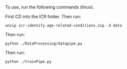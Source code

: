 To use, run the following commands (linux).

First CD into the ICR folder. Then run:
```
unzip icr-identify-age-related-conditions.zip -d data
```
Then run:
```
python ./DataProcessing/datapipe.py
```
Then run:
```
python ./trainPipe.py
```